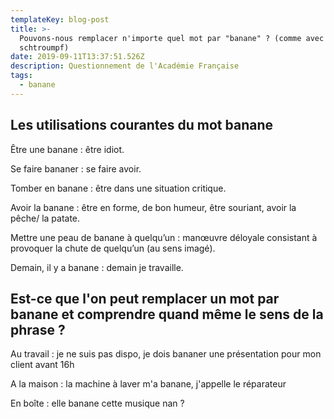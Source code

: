 ```yaml
---
templateKey: blog-post
title: >-
  Pouvons-nous remplacer n'importe quel mot par "banane" ? (comme avec
  schtroumpf)
date: 2019-09-11T13:37:51.526Z
description: Questionnement de l'Académie Française
tags:
  - banane
---
```

## Les utilisations courantes du mot banane

Être une banane : être idiot.

Se faire bananer : se faire avoir.

Tomber en banane : être dans une situation critique.

Avoir la banane : être en forme, de bon humeur, être souriant, avoir la pêche/ la patate.

Mettre une peau de banane à quelqu’un : manœuvre déloyale consistant à provoquer la chute de quelqu’un (au sens imagé).

Demain, il y a banane : demain je travaille.

## Est-ce que l'on peut remplacer un mot par banane et comprendre quand même le sens de la phrase ?

Au travail : je ne suis pas dispo, je dois bananer une présentation pour mon client avant 16h

A la maison : la machine à laver m'a banane, j'appelle le réparateur

En boîte : elle banane cette musique nan ?
